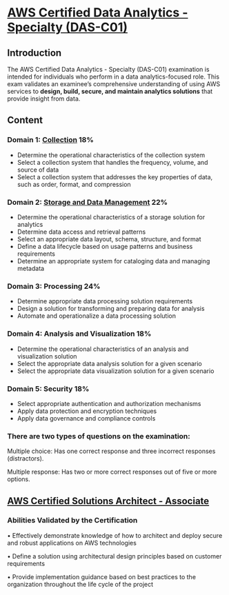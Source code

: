 
# [AWS Certified Data Analytics - Specialty (DAS-C01)](https://aws.amazon.com/certification/certified-data-analytics-specialty/)

## Introduction
The AWS Certified Data Analytics - Specialty (DAS-C01) examination is intended for individuals who perform in a data analytics-focused role. This exam validates an examinee’s comprehensive understanding of using AWS services to **design, build, secure, and maintain analytics solutions** that provide insight from data.


## Content

### Domain 1: [Collection](Collection.md) 18%
- Determine the operational characteristics of the collection system
- Select a collection system that handles the frequency, volume, and source of data
- Select a collection system that addresses the key properties of data, such as order, format, and compression

### Domain 2: [Storage and Data Management](Storage.md) 22%
- Determine the operational characteristics of a storage solution for analytics
- Determine data access and retrieval patterns
- Select an appropriate data layout, schema, structure, and format
- Define a data lifecycle based on usage patterns and business requirements
- Determine an appropriate system for cataloging data and managing metadata

### Domain 3: Processing 24%
- Determine appropriate data processing solution requirements
- Design a solution for transforming and preparing data for analysis
- Automate and operationalize a data processing solution

### Domain 4: Analysis and Visualization 18%
- Determine the operational characteristics of an analysis and visualization solution
- Select the appropriate data analysis solution for a given scenario
- Select the appropriate data visualization solution for a given scenario

### Domain 5: Security 18%
- Select appropriate authentication and authorization mechanisms
- Apply data protection and encryption techniques
- Apply data governance and compliance controls


### There are two types of questions on the examination:

Multiple choice: Has one correct response and three incorrect responses (distractors).

Multiple response: Has two or more correct responses out of five or more options.


## [AWS Certified Solutions Architect - Associate](https://aws.amazon.com/certification/certified-solutions-architect-associate/)

### Abilities Validated by the Certification

• Effectively demonstrate knowledge of how to architect and deploy secure and robust applications on AWS technologies

• Define a solution using architectural design principles based on customer requirements

• Provide implementation guidance based on best practices to the organization throughout the life cycle of the project
